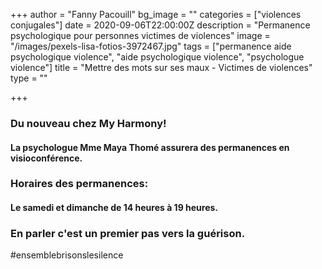 +++
author = "Fanny Pacouill"
bg_image = ""
categories = ["violences conjugales"]
date = 2020-09-06T22:00:00Z
description = "Permanence psychologique pour personnes victimes de violences"
image = "/images/pexels-lisa-fotios-3972467.jpg"
tags = ["permanence aide psychologique violence", "aide psychologique violence", "psychologue violence"]
title = "Mettre des mots sur ses maux - Victimes de violences"
type = ""

+++
### Du nouveau chez My Harmony!

#### La psychologue Mme Maya Thomé assurera des permanences en visioconférence.

### **Horaires des permanences:**

#### Le samedi et dimanche de 14 heures à 19 heures.

### En parler c'est un premier pas vers la guérison.

\#ensemblebrisonslesilence